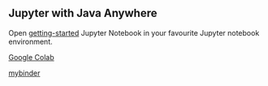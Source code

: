 ## Jupyter with Java Anywhere

Open [getting-started](getting-started.ipynb) Jupyter Notebook in your favourite Jupyter notebook environment.

[Google Colab](http://colab.research.google.com/github/jupyter-java/anywhere/blob/main/getting-started.ipynb)

[mybinder](https://mybinder.org/v2/gh/jupyter-java/anywhere/HEAD?labpath=getting-started.ipynb)


